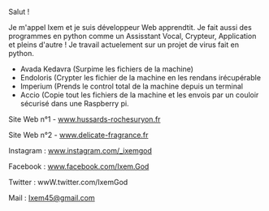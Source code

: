 Salut !

Je m'appel Ixem et je suis développeur Web apprendtit. 
Je fait aussi des programmes en python comme un Assisstant Vocal, Crypteur, Application et pleins d'autre !
Je travail actuelement sur un projet de virus fait en python.

- Avada Kedavra (Surpime les fichiers de la machine)
- Endoloris (Crypter les fichier de la machine en les rendans irécupérable
- Imperium (Prends le control total de la machine depuis un terminal
- Accio (Copie tout les fichiers de la machine et les envois par un couloir sécurisé dans une Raspberry pi.

Site Web n°1 - www.hussards-rochesuryon.fr
  
Site Web n°2 - www.delicate-fragrance.fr
 
Instagram : www.instagram.com/_ixemgod

Facebook : www.facebook.com/Ixem.God

Twitter : wwW.twitter.com/IxemGod

Mail : Ixem45@gmail.com
